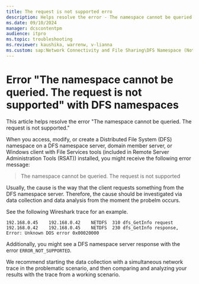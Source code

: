 ```yaml
---
title: The request is not supported erro
description: Helps resolve the error - The namespace cannot be queried. The request is not supported.
ms.date: 09/10/2024
manager: dcscontentpm
audience: itpro
ms.topic: troubleshooting
ms.reviewer: kaushika, warrenw, v-lianna
ms.custom: sap:Network Connectivity and File Sharing\DFS Namespace (Not Replication), csstroubleshoot
---
```

# Error "The namespace cannot be queried. The request is not supported" with DFS namespaces

This article helps resolve the error "The namespace cannot be queried. The request is not supported."

When you access, modify, or create a Distributed File System (DFS) namespace on a DFS namespace server, domain member server, or Windows client with File Services tools (included in Remote Server Administration Tools (RSAT)) installed, you might receive the following error message: 

> The namespace cannot be queried. The request is not supported

Usually, the cause is the way that the client requests something from the DFS namespace server. Therefore, the cause should be investigated via data collection and data analysis from the moment the probelm occurs.

See the following Wireshark trace for an example.

```output
192.168.0.45	192.168.0.42	NETDFS	310	dfs_GetInfo request
192.168.0.42	192.168.0.45	NETDFS	230	dfs_GetInfo response, Error: Unknown DOS error 0x00020000
```

Additionally, you might see a DFS namespace server response with the error `ERROR_NOT_SUPPORTED`.

We recommend starting the data collection with a simultaneous network trace in the problematic scenario, and then comparing and analyzing your results with the trace from a working scenario.
